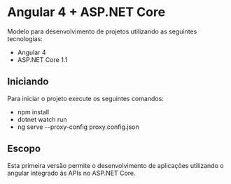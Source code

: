 # Angular 4 + ASP.NET Core

Modelo para desenvolvimento de projetos utilizando as seguintes tecnologias:
- Angular 4
- ASP.NET Core 1.1

## Iniciando

Para iniciar o projeto execute os seguintes comandos:
- npm install
- dotnet watch run
- ng serve --proxy-config proxy.config.json

## Escopo

Esta primeira versão permite o desenvolvimento de aplicações utilizando o angular integrado às APIs no ASP.NET Core.